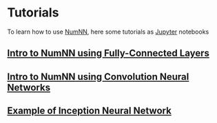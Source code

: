 # Tutorials

To learn how to use [NumNN](https://github.com/MohHizzani/NumNN.jl), here some tutorials as [Jupyter](https://jupyter.org/) notebooks


## [Intro to **NumNN** using Fully-Connected Layers](https://nbviewer.jupyter.org/github/MohHizzani/NumNN.jl/blob/master/examples/00_FCLayer_FashionMNIST.ipynb)

## [Intro to **NumNN** using Convolution Neural Networks](https://nbviewer.jupyter.org/github/MohHizzani/NumNN.jl/blob/master/examples/01_CNN_FashionMNIST.ipynb)

## [Example of **Inception** Neural Network](https://nbviewer.jupyter.org/github/MohHizzani/NumNN.jl/blob/master/examples/02_CNN_Inception_FashionMNIST.ipynb)
